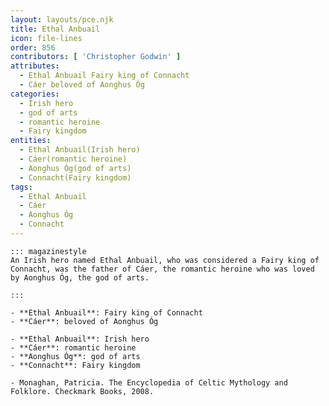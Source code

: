```yaml
---
layout: layouts/pce.njk
title: Ethal Anbuail
icon: file-lines
order: 856
contributors: [ 'Christopher Godwin' ]
attributes:
  - Ethal Anbuail Fairy king of Connacht
  - Cáer beloved of Aonghus Óg
categories:
  - Irish hero
  - god of arts
  - romantic heroine
  - Fairy kingdom
entities:
  - Ethal Anbuail(Irish hero)
  - Cáer(romantic heroine)
  - Aonghus Óg(god of arts)
  - Connacht(Fairy kingdom)
tags:
  - Ethal Anbuail
  - Cáer
  - Aonghus Óg
  - Connacht
---
```

``` tab [group1:Info]
::: magazinestyle
An Irish hero named Ethal Anbuail, who was considered a Fairy king of Connacht, was the father of Cáer, the romantic heroine who was loved by Aonghus Óg, the god of arts.

:::
```
``` tab [group1:Attributes]
- **Ethal Anbuail**: Fairy king of Connacht
- **Cáer**: beloved of Aonghus Óg
```
``` tab [group1:Entities]
- **Ethal Anbuail**: Irish hero
- **Cáer**: romantic heroine
- **Aonghus Óg**: god of arts
- **Connacht**: Fairy kingdom
```
``` tab [group1:Sources]
- Monaghan, Patricia. The Encyclopedia of Celtic Mythology and Folklore. Checkmark Books, 2008.
```
